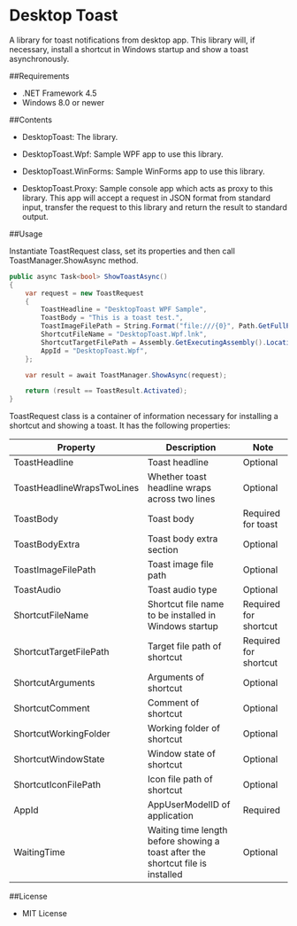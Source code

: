 ﻿Desktop Toast
=============

A library for toast notifications from desktop app. This library will, if necessary, install a shortcut in Windows startup and show a toast asynchronously.

##Requirements

 * .NET Framework 4.5
 * Windows 8.0 or newer

##Contents

 - DesktopToast: The library.

 - DesktopToast.Wpf: Sample WPF app to use this library.

 - DesktopToast.WinForms: Sample WinForms app to use this library.

 - DesktopToast.Proxy: Sample console app which acts as proxy to this library. This app will accept a request in JSON format from standard input, transfer the request to this library and return the result to standard output.

##Usage

Instantiate ToastRequest class, set its properties and then call ToastManager.ShowAsync method.

```csharp
public async Task<bool> ShowToastAsync()
{
    var request = new ToastRequest
    {
        ToastHeadline = "DesktopToast WPF Sample",
        ToastBody = "This is a toast test.",
        ToastImageFilePath = String.Format("file:///{0}", Path.GetFullPath("toast128.png")),
        ShortcutFileName = "DesktopToast.Wpf.lnk",
        ShortcutTargetFilePath = Assembly.GetExecutingAssembly().Location,
        AppId = "DesktopToast.Wpf",
    };

    var result = await ToastManager.ShowAsync(request);

    return (result == ToastResult.Activated);
}
```

ToastRequest class is a container of information necessary for installing a shortcut and showing a toast. It has the following properties:

| Property                   | Description                                                                     | Note                  |
|----------------------------|---------------------------------------------------------------------------------|-----------------------|
| ToastHeadline              | Toast headline                                                                  | Optional              |
| ToastHeadlineWrapsTwoLines | Whether toast headline wraps across two lines                                   | Optional              |
| ToastBody                  | Toast body                                                                      | Required for toast    |
| ToastBodyExtra             | Toast body extra section                                                        | Optional              |
| ToastImageFilePath         | Toast image file path                                                           | Optional              |
| ToastAudio                 | Toast audio type                                                                | Optional              |
| ShortcutFileName           | Shortcut file name to be installed in Windows startup                           | Required for shortcut |
| ShortcutTargetFilePath     | Target file path of shortcut                                                    | Required for shortcut |
| ShortcutArguments          | Arguments of shortcut                                                           | Optional              |
| ShortcutComment            | Comment of shortcut                                                             | Optional              |
| ShortcutWorkingFolder      | Working folder of shortcut                                                      | Optional              |
| ShortcutWindowState        | Window state of shortcut                                                        | Optional              |
| ShortcutIconFilePath       | Icon file path of shortcut                                                      | Optional              |
| AppId                      | AppUserModelID of application                                                   | Required              |
| WaitingTime                | Waiting time length before showing a toast after the shortcut file is installed | Optional              |

##License

 - MIT License
